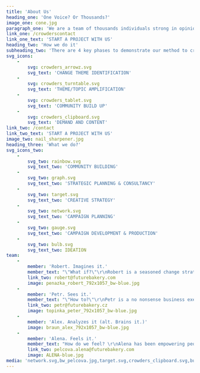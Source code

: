 ```yaml
---
title: 'About Us'
heading_one: 'One Voice? Or Thousands?'
image_one: cone.jpg
paragraph_one: 'We are a team of thousands individuals strong in opinion and power to change. We can address important topics / things in a way we are heard without having to be seen. Future Crowders are a part of Future Bakery family - a strategic and innovation group of thousand individuals, lead by experienced team of strategic, creative and innovative minds. We work according to a validated methodology how to initiate change and create demand.'
link_one: /crowderscontact
link_one_text: 'START A PROJECT WITH US'
heading_two: 'How we do it'
subheading_two: 'There are 4 key phases to demonstrate our method to create demand.'
svg_icons:
    -
        svg: crowders_arrowz.svg
        svg_text: 'CHANGE THEME IDENTIFICATION'
    -
        svg: crowders_turntable.svg
        svg_text: 'THEME/TOPIC AMPLIFICATION'
    -
        svg: crowders_tablet.svg
        svg_text: 'COMMUNITY BUILD UP'
    -
        svg: crowders_clipboard.svg
        svg_text: 'DEMAND AND CONTENT'
link_two: /contact
link_two_text: 'START A PROJECT WITH US'
image_two: nail_sharpener.jpg
heading_three: 'What we do?'
svg_icons_two:
    -
        svg_two: rainbow.svg
        svg_text_two: 'COMMUNITY BUILDING'
    -
        svg_two: graph.svg
        svg_text_two: 'STRATEGIC PLANNING & CONSULTANCY'
    -
        svg_two: target.svg
        svg_text_two: 'CREATIVE STRATEGY'
    -
        svg_two: network.svg
        svg_text_two: 'CAMPAIGN PLANNING'
    -
        svg_two: gauge.svg
        svg_text_two: 'CAMPAIGN DEVELOPMENT & PRODUCTION'
    -
        svg_two: bulb.svg
        svg_text_two: IDEATION
team:
    -
        member: 'Robert. Imagines it.'
        member_text: "\"What if?\"\r\nRobert is a seasoned change strategist and business innovator, finding roads to new value creation.\r\nFearlessly dreaming ahead of time, questioning today, exploring the potential, drawing maps of opportunities, inspiring and taking businesses to more profitable futures.\r\n\r\nAn untiring business starter, owner and communicator, for over thirty years he safe guided clients and companies in launching over 300+ new brands, products, change projects and innovations in Europe. At a peak success rate. In areas as varied as fintechs, virtual reality, race car design, edutainment, ecommerce, community coops, and ehealth, to transforming retail, FMCG, banks and art galleries. He's been helping 20th century businesses get into the 21st centrury and growing 21st century ones by bringing them old school tangibles and presence. \r\n\r\nA multicultured global homeless based on planet Earth, he motivates companies to overcome the fear of the unknown. Guiding them to the future and back, bringing home new profits, customer value and better business performance.\r\n"
        link_two: robert@futurebakery.com
        image: penazka_robert_792x1057_bw-blue.jpg
    -
        member: 'Petr. Sees it.'
        member_text: "\"How to?\"\r\nPetr is a no nonsense business executive and practitioner, always on the lookout for growth.\r\nPersistently focusing on the how to, the way to achieve growth, expanding, capturing new markets and moving brands to the next level,\r\n\r\nFor over thirty years, 45+ categories, from local businesses to major multinationlas, from capturing new markets for chewing gums to creating political superstars.\r\nThe combination of holding executive positions in Europe and North America, combined with his llfelong love of Asia, brings clients access to a unique blend of globality, bushcraft practicality, academic theory and university of liffe acumen.\r\n\r\nWith a knack for human behavior combined with his skill of seeing business potential, his area of expertise is new markets formation.\r\nHe notices early shifts in consumer attitude patterns, sensing changing needs, setting apart fads and robust trends, and observes the creation of societal, cultural themes, topics and meanings.\r\n"
        link_two: petr@futurebakery.cz
        image: topinka_peter_792x1057_bw-blue.jpg
    -
        member: 'Alex. Analyzes it (alt. Brains it.)'
        image: braun_alex_792x1057_bw-blue.jpg
    -
        member: 'Alena. Feels it.'
        member_text: "How do we feel? \r\nAlena has been empowering people throughout her business career by making them feel as a part of a big family, on a mission, with a purpose. She is a care taker, a we first-you second-me last team player, a selfless motivator, a pusher and puller, based on what people need or what makes them stronger in their roles.\r\nTurned corporate cultures into belonging emplying her natural gift and talent of a family creator, a herdsgirl, a flocker, a crowd carer, a swarm guard, caring how people feel, what they need, how can she help.\r\n\r\nA median mix of European North and South, whatever job position in business she started, she has always ended organizing - the North talent - people - the South talent. She formed them into teams and further even into one family, with a purpose and a sense of belonging.\r\n\r\nShe holds several positions, all having to do with running the family. A pretty big family with over tens of thousands of siblings, relatives, connected family members. All having to feel as a part. All having a different role, personality, talent and gift. All contributing differently, at different times, at different tasks.\r\n"
        link_two: pelcova.alena@futurebakery.com
        image: ALENA-blue.jpg
media: 'network.svg,bw_pelcova.jpg,target.svg,crowders_clipboard.svg,bulb.svg,rainbow.svg,hairguy.jpg,painter.jpg,pelcova.jpg,nail_sharpener.jpg,crowders_tablet.svg,penazka_robert_792x1057_bw-blue.jpg,graph.svg,gauge.svg,topinka_peter_792x1057_bw-blue.jpg,crowders_cone.jpg,crowders_turntable.svg,crowders_arrowz.svg,braun_alex_792x1057_bw-blue.jpg,cone.jpg,ALENA-blue.jpg'
---
```


